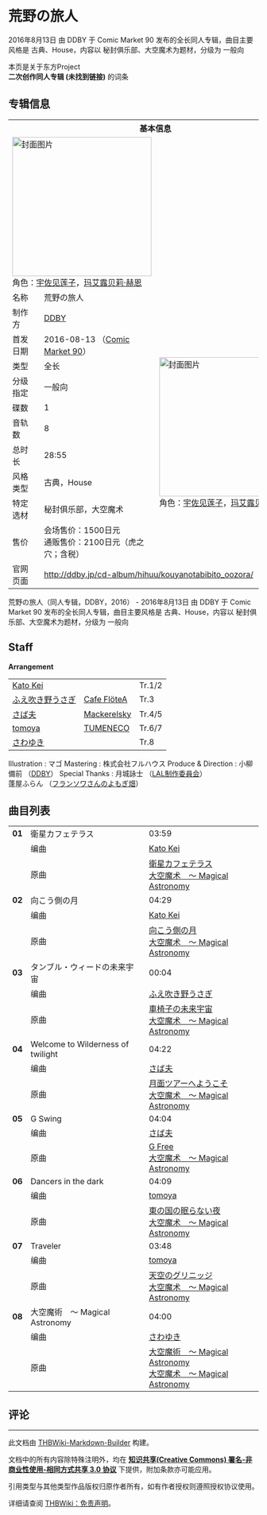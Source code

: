 # 荒野の旅人

<!-- source html: G:\repos\THBWiki-Markdown-Builder\THBWikiMarkdown\Temp\main\9\94\ns0%3A%E8%8D%92%E9%87%8E%E3%81%AE%E6%97%85%E4%BA%BA.html -->

2016年8月13日 由 DDBY 于 Comic Market 90 发布的全长同人专辑，曲目主要风格是 古典、House，内容以 秘封俱乐部、大空魔术为题材，分级为 一般向

本页是关于东方Project  
 **二次创作同人专辑 (未找到链接)** 的词条
## 专辑信息

<table><tbody><tr><th colspan="3">基本信息</th></tr><tr><td class="cover-artwork-mobile" colspan="2"><a href="./文件-荒野の旅人封面.jpg.md" class="image" title="封面图片"><img alt="封面图片" src="https://upload.thwiki.cc/thumb/8/8e/%E8%8D%92%E9%87%8E%E3%81%AE%E6%97%85%E4%BA%BA%E5%B0%81%E9%9D%A2.jpg/280px-%E8%8D%92%E9%87%8E%E3%81%AE%E6%97%85%E4%BA%BA%E5%B0%81%E9%9D%A2.jpg" decoding="async" loading="lazy" width="280" height="280" srcset="https://upload.thwiki.cc/thumb/8/8e/%E8%8D%92%E9%87%8E%E3%81%AE%E6%97%85%E4%BA%BA%E5%B0%81%E9%9D%A2.jpg/420px-%E8%8D%92%E9%87%8E%E3%81%AE%E6%97%85%E4%BA%BA%E5%B0%81%E9%9D%A2.jpg 1.5x, https://upload.thwiki.cc/thumb/8/8e/%E8%8D%92%E9%87%8E%E3%81%AE%E6%97%85%E4%BA%BA%E5%B0%81%E9%9D%A2.jpg/560px-%E8%8D%92%E9%87%8E%E3%81%AE%E6%97%85%E4%BA%BA%E5%B0%81%E9%9D%A2.jpg 2x" data-file-width="600" data-file-height="600"></a><div class="cover-char">角色：<a href="./宇佐见莲子.md" title="宇佐见莲子">宇佐见莲子</a>，<a href="./玛艾露贝莉·赫恩.md" title="玛艾露贝莉·赫恩">玛艾露贝莉·赫恩</a></div></td>
</tr><tr><td class="label">名称</td><td colspan="2"> 荒野の旅人 </td></tr><tr><td class="label">制作方</td><td><a href="./DDBY.md" title="DDBY">DDBY</a></td><td class="cover-artwork" rowspan="10" style="min-width:280px;"><a href="./文件-荒野の旅人封面.jpg.md" class="image" title="封面图片"><img alt="封面图片" src="https://upload.thwiki.cc/thumb/8/8e/%E8%8D%92%E9%87%8E%E3%81%AE%E6%97%85%E4%BA%BA%E5%B0%81%E9%9D%A2.jpg/280px-%E8%8D%92%E9%87%8E%E3%81%AE%E6%97%85%E4%BA%BA%E5%B0%81%E9%9D%A2.jpg" decoding="async" loading="lazy" width="280" height="280" srcset="https://upload.thwiki.cc/thumb/8/8e/%E8%8D%92%E9%87%8E%E3%81%AE%E6%97%85%E4%BA%BA%E5%B0%81%E9%9D%A2.jpg/420px-%E8%8D%92%E9%87%8E%E3%81%AE%E6%97%85%E4%BA%BA%E5%B0%81%E9%9D%A2.jpg 1.5x, https://upload.thwiki.cc/thumb/8/8e/%E8%8D%92%E9%87%8E%E3%81%AE%E6%97%85%E4%BA%BA%E5%B0%81%E9%9D%A2.jpg/560px-%E8%8D%92%E9%87%8E%E3%81%AE%E6%97%85%E4%BA%BA%E5%B0%81%E9%9D%A2.jpg 2x" data-file-width="600" data-file-height="600"></a><div class="cover-char">角色：<a href="./宇佐见莲子.md" title="宇佐见莲子">宇佐见莲子</a>，<a href="./玛艾露贝莉·赫恩.md" title="玛艾露贝莉·赫恩">玛艾露贝莉·赫恩</a></div></td>
</tr><tr><td class="label">首发日期</td><td>2016-08-13&#160;（<a href="/展会作品列表?e=Comic+Market%2390">Comic Market 90</a>）</td></tr><tr><td class="label">类型</td><td>全长</td></tr><tr><td class="label">分级指定</td><td>一般向</td></tr><tr><td class="label">碟数</td><td>1</td></tr><tr><td class="label">音轨数</td><td>8</td></tr><tr><td class="label">总时长</td><td>28:55</td></tr><tr><td class="label">风格类型</td><td>古典，House</td></tr><tr><td class="label">特定选材</td><td>秘封俱乐部，大空魔术</td></tr><tr><td class="label">售价</td><td>会场售价：1500日元<br>通贩售价：2100日元（虎之穴；含税）</td></tr>
<tr><td class="label">官网页面</td><td colspan="2"><a rel="nofollow" class="external free" href="http://ddby.jp/cd-album/hihuu/kouyanotabibito_oozora/">http://ddby.jp/cd-album/hihuu/kouyanotabibito_oozora/</a></td></tr></tbody></table>

荒野の旅人（同人专辑，DDBY，2016） - 2016年8月13日 由 DDBY 于 Comic Market 90 发布的全长同人专辑，曲目主要风格是 古典、House，内容以 秘封俱乐部、大空魔术为题材，分级为 一般向
## Staff
  
 **Arrangement**   

<table><tbody><tr><td><a href="/index.php?title=Kato_Kei&amp;action=edit&amp;redlink=1" class="new" title="Kato Kei（页面不存在）">Kato Kei</a></td><td></td><td>Tr.1/2</td></tr><tr><td><a href="/index.php?title=%E3%81%B5%E3%81%88%E5%90%B9%E3%81%8D%E9%87%8E%E3%81%86%E3%81%95%E3%81%8E&amp;action=edit&amp;redlink=1" class="new" title="ふえ吹き野うさぎ（页面不存在）">ふえ吹き野うさぎ</a></td><td><a rel="nofollow" class="external text" href="http://haseflotist.moonlit.to/">Cafe FlöteA</a></td><td>Tr.3</td></tr><tr><td><a href="./さば夫.md" title="さば夫">さば夫</a></td><td><a rel="nofollow" class="external text" href="http://sabao38.com/">Mackerelsky</a></td><td>Tr.4/5</td></tr><tr><td><a href="./tomoya.md" title="tomoya">tomoya</a></td><td><a href="./TUMENECO.md" title="TUMENECO">TUMENECO</a></td><td>Tr.6/7</td></tr><tr><td><a href="/index.php?title=%E3%81%95%E3%82%8F%E3%82%86%E3%81%8D&amp;action=edit&amp;redlink=1" class="new" title="さわゆき（页面不存在）">さわゆき</a></td><td></td><td>Tr.8</td></tr></tbody></table>


Illustration
: マゴ
Mastering
: 株式会社フルハウス
Produce &amp; Direction
: 小柳備前 （[DDBY](./DDBY.md)）
Special Thanks
: 月城詠士 （[LAL制作委員会](http://www.l-a-l.net/top.html)）  
蓬屋ふらん （[フランソワさんのよもぎ畑](./フランソワさんのよもぎ畑.md)）

## 曲目列表

<table><tbody><tr><td id="1" class="infoYD"><b>01</b></td><td id="衛星カフェテラス" colspan="2" class="title">衛星カフェテラス<span class="thcsearchlinks"><a rel="nofollow" class="external text" href="https://cd.thwiki.cc?arrange=Kato Kei&amp;ogmusic=衛星カフェテラス&amp;fromwiki=荒野の旅人"><span title="搜索相似同人曲"></span></a></span></td><td class="time">03:59</td></tr><tr><td class="left"></td><td class="label">编曲</td><td class="text" colspan="2"><a href="/index.php?title=Kato_Kei&amp;action=edit&amp;redlink=1" class="new" title="Kato Kei（页面不存在）">Kato Kei</a><span class="thcsearchlinks"><a rel="nofollow" class="external text" href="https://cd.thwiki.cc?arrange=，Kato Kei&amp;fromwiki=荒野の旅人"><span></span></a></span></td></tr><tr><td class="left"></td><td class="label">原曲</td><td class="text" colspan="2"><span class="thcsearchlinks"><a rel="nofollow" class="external text" href="https://cd.thwiki.cc?ogmusic=衛星カフェテラス&amp;fromwiki=荒野の旅人"><span></span></a></span><div class="ogmusic"><a href="/%E8%A1%9B%E6%98%9F%E3%82%AB%E3%83%95%E3%82%A7%E3%83%86%E3%83%A9%E3%82%B9" class="mw-redirect" title="衛星カフェテラス">衛星カフェテラス</a></div><div class="source"><a href="/%E5%A4%A7%E7%A9%BA%E9%AD%94%E6%9C%AF_%EF%BD%9E_Magical_Astronomy" class="mw-redirect" title="大空魔术 ～ Magical Astronomy">大空魔术　～ Magical Astronomy</a></div></td></tr>
<tr><td id="2" class="infoYD"><b>02</b></td><td id="向こう側の月" colspan="2" class="title">向こう側の月<span class="thcsearchlinks"><a rel="nofollow" class="external text" href="https://cd.thwiki.cc?arrange=Kato Kei&amp;ogmusic=向こう側の月&amp;fromwiki=荒野の旅人"><span title="搜索相似同人曲"></span></a></span></td><td class="time">04:29</td></tr><tr><td class="left"></td><td class="label">编曲</td><td class="text" colspan="2"><a href="/index.php?title=Kato_Kei&amp;action=edit&amp;redlink=1" class="new" title="Kato Kei（页面不存在）">Kato Kei</a><span class="thcsearchlinks"><a rel="nofollow" class="external text" href="https://cd.thwiki.cc?arrange=，Kato Kei&amp;fromwiki=荒野の旅人"><span></span></a></span></td></tr><tr><td class="left"></td><td class="label">原曲</td><td class="text" colspan="2"><span class="thcsearchlinks"><a rel="nofollow" class="external text" href="https://cd.thwiki.cc?ogmusic=向こう側の月&amp;fromwiki=荒野の旅人"><span></span></a></span><div class="ogmusic"><a href="/%E5%90%91%E3%81%93%E3%81%86%E5%81%B4%E3%81%AE%E6%9C%88" class="mw-redirect" title="向こう側の月">向こう側の月</a></div><div class="source"><a href="/%E5%A4%A7%E7%A9%BA%E9%AD%94%E6%9C%AF_%EF%BD%9E_Magical_Astronomy" class="mw-redirect" title="大空魔术 ～ Magical Astronomy">大空魔术　～ Magical Astronomy</a></div></td></tr>
<tr><td id="3" class="infoYD"><b>03</b></td><td id="タンブル・ウィードの未来宇宙" colspan="2" class="title">タンブル・ウィードの未来宇宙<span class="thcsearchlinks"><a rel="nofollow" class="external text" href="https://cd.thwiki.cc?arrange=ふえ吹き野うさぎ&amp;ogmusic=車椅子の未来宇宙&amp;fromwiki=荒野の旅人"><span title="搜索相似同人曲"></span></a></span></td><td class="time">00:04</td></tr><tr><td class="left"></td><td class="label">编曲</td><td class="text" colspan="2"><a href="/index.php?title=%E3%81%B5%E3%81%88%E5%90%B9%E3%81%8D%E9%87%8E%E3%81%86%E3%81%95%E3%81%8E&amp;action=edit&amp;redlink=1" class="new" title="ふえ吹き野うさぎ（页面不存在）">ふえ吹き野うさぎ</a><span class="thcsearchlinks"><a rel="nofollow" class="external text" href="https://cd.thwiki.cc?arrange=，ふえ吹き野うさぎ，&amp;fromwiki=荒野の旅人"><span></span></a></span></td></tr><tr><td class="left"></td><td class="label">原曲</td><td class="text" colspan="2"><span class="thcsearchlinks"><a rel="nofollow" class="external text" href="https://cd.thwiki.cc?ogmusic=車椅子の未来宇宙&amp;fromwiki=荒野の旅人"><span></span></a></span><div class="ogmusic"><a href="/%E8%BB%8A%E6%A4%85%E5%AD%90%E3%81%AE%E6%9C%AA%E6%9D%A5%E5%AE%87%E5%AE%99" class="mw-redirect" title="車椅子の未来宇宙">車椅子の未来宇宙</a></div><div class="source"><a href="/%E5%A4%A7%E7%A9%BA%E9%AD%94%E6%9C%AF_%EF%BD%9E_Magical_Astronomy" class="mw-redirect" title="大空魔术 ～ Magical Astronomy">大空魔术　～ Magical Astronomy</a></div></td></tr>
<tr><td id="4" class="infoYD"><b>04</b></td><td id="Welcome_to_Wilderness_of_twilight" colspan="2" class="title">Welcome to Wilderness of twilight<span class="thcsearchlinks"><a rel="nofollow" class="external text" href="https://cd.thwiki.cc?arrange=さば夫&amp;ogmusic=月面ツアーへようこそ&amp;fromwiki=荒野の旅人"><span title="搜索相似同人曲"></span></a></span></td><td class="time">04:22</td></tr><tr><td class="left"></td><td class="label">编曲</td><td class="text" colspan="2"><a href="./さば夫.md" title="さば夫">さば夫</a><span class="thcsearchlinks"><a rel="nofollow" class="external text" href="https://cd.thwiki.cc?arrange=，さば夫&amp;fromwiki=荒野の旅人"><span></span></a></span></td></tr><tr><td class="left"></td><td class="label">原曲</td><td class="text" colspan="2"><span class="thcsearchlinks"><a rel="nofollow" class="external text" href="https://cd.thwiki.cc?ogmusic=月面ツアーへようこそ&amp;fromwiki=荒野の旅人"><span></span></a></span><div class="ogmusic"><a href="/%E6%9C%88%E9%9D%A2%E3%83%84%E3%82%A2%E3%83%BC%E3%81%B8%E3%82%88%E3%81%86%E3%81%93%E3%81%9D" class="mw-redirect" title="月面ツアーへようこそ">月面ツアーへようこそ</a></div><div class="source"><a href="/%E5%A4%A7%E7%A9%BA%E9%AD%94%E6%9C%AF_%EF%BD%9E_Magical_Astronomy" class="mw-redirect" title="大空魔术 ～ Magical Astronomy">大空魔术　～ Magical Astronomy</a></div></td></tr>
<tr><td id="5" class="infoYD"><b>05</b></td><td id="G_Swing" colspan="2" class="title">G Swing<span class="thcsearchlinks"><a rel="nofollow" class="external text" href="https://cd.thwiki.cc?arrange=さば夫&amp;ogmusic=G Free&amp;fromwiki=荒野の旅人"><span title="搜索相似同人曲"></span></a></span></td><td class="time">04:04</td></tr><tr><td class="left"></td><td class="label">编曲</td><td class="text" colspan="2"><a href="./さば夫.md" title="さば夫">さば夫</a><span class="thcsearchlinks"><a rel="nofollow" class="external text" href="https://cd.thwiki.cc?arrange=，さば夫&amp;fromwiki=荒野の旅人"><span></span></a></span></td></tr><tr><td class="left"></td><td class="label">原曲</td><td class="text" colspan="2"><span class="thcsearchlinks"><a rel="nofollow" class="external text" href="https://cd.thwiki.cc?ogmusic=G Free&amp;fromwiki=荒野の旅人"><span></span></a></span><div class="ogmusic"><a href="./G_Free.md" title="G Free">G Free</a></div><div class="source"><a href="/%E5%A4%A7%E7%A9%BA%E9%AD%94%E6%9C%AF_%EF%BD%9E_Magical_Astronomy" class="mw-redirect" title="大空魔术 ～ Magical Astronomy">大空魔术　～ Magical Astronomy</a></div></td></tr>
<tr><td id="6" class="infoYD"><b>06</b></td><td id="Dancers_in_the_dark" colspan="2" class="title">Dancers in the dark<span class="thcsearchlinks"><a rel="nofollow" class="external text" href="https://cd.thwiki.cc?arrange=tomoya&amp;ogmusic=東の国の眠らない夜&amp;fromwiki=荒野の旅人"><span title="搜索相似同人曲"></span></a></span></td><td class="time">04:09</td></tr><tr><td class="left"></td><td class="label">编曲</td><td class="text" colspan="2"><a href="./tomoya.md" title="tomoya">tomoya</a><span class="thcsearchlinks"><a rel="nofollow" class="external text" href="https://cd.thwiki.cc?arrange=，tomoya，&amp;fromwiki=荒野の旅人"><span></span></a></span></td></tr><tr><td class="left"></td><td class="label">原曲</td><td class="text" colspan="2"><span class="thcsearchlinks"><a rel="nofollow" class="external text" href="https://cd.thwiki.cc?ogmusic=東の国の眠らない夜&amp;fromwiki=荒野の旅人"><span></span></a></span><div class="ogmusic"><a href="/%E6%9D%B1%E3%81%AE%E5%9B%BD%E3%81%AE%E7%9C%A0%E3%82%89%E3%81%AA%E3%81%84%E5%A4%9C" class="mw-redirect" title="東の国の眠らない夜">東の国の眠らない夜</a></div><div class="source"><a href="/%E5%A4%A7%E7%A9%BA%E9%AD%94%E6%9C%AF_%EF%BD%9E_Magical_Astronomy" class="mw-redirect" title="大空魔术 ～ Magical Astronomy">大空魔术　～ Magical Astronomy</a></div></td></tr>
<tr><td id="7" class="infoYD"><b>07</b></td><td id="Traveler" colspan="2" class="title">Traveler<span class="thcsearchlinks"><a rel="nofollow" class="external text" href="https://cd.thwiki.cc?arrange=tomoya&amp;ogmusic=天空のグリニッジ&amp;fromwiki=荒野の旅人"><span title="搜索相似同人曲"></span></a></span></td><td class="time">03:48</td></tr><tr><td class="left"></td><td class="label">编曲</td><td class="text" colspan="2"><a href="./tomoya.md" title="tomoya">tomoya</a><span class="thcsearchlinks"><a rel="nofollow" class="external text" href="https://cd.thwiki.cc?arrange=，tomoya，&amp;fromwiki=荒野の旅人"><span></span></a></span></td></tr><tr><td class="left"></td><td class="label">原曲</td><td class="text" colspan="2"><span class="thcsearchlinks"><a rel="nofollow" class="external text" href="https://cd.thwiki.cc?ogmusic=天空のグリニッジ&amp;fromwiki=荒野の旅人"><span></span></a></span><div class="ogmusic"><a href="/%E5%A4%A9%E7%A9%BA%E3%81%AE%E3%82%B0%E3%83%AA%E3%83%8B%E3%83%83%E3%82%B8" class="mw-redirect" title="天空のグリニッジ">天空のグリニッジ</a></div><div class="source"><a href="/%E5%A4%A7%E7%A9%BA%E9%AD%94%E6%9C%AF_%EF%BD%9E_Magical_Astronomy" class="mw-redirect" title="大空魔术 ～ Magical Astronomy">大空魔术　～ Magical Astronomy</a></div></td></tr>
<tr><td id="8" class="infoYD"><b>08</b></td><td id="大空魔術_～_Magical_Astronomy" colspan="2" class="title">大空魔術　～ Magical Astronomy<span class="thcsearchlinks"><a rel="nofollow" class="external text" href="https://cd.thwiki.cc?arrange=さわゆき&amp;ogmusic=大空魔術　～ Magical Astronomy&amp;fromwiki=荒野の旅人"><span title="搜索相似同人曲"></span></a></span></td><td class="time">04:00</td></tr><tr><td class="left"></td><td class="label">编曲</td><td class="text" colspan="2"><a href="/index.php?title=%E3%81%95%E3%82%8F%E3%82%86%E3%81%8D&amp;action=edit&amp;redlink=1" class="new" title="さわゆき（页面不存在）">さわゆき</a><span class="thcsearchlinks"><a rel="nofollow" class="external text" href="https://cd.thwiki.cc?arrange=，さわゆき&amp;fromwiki=荒野の旅人"><span></span></a></span></td></tr><tr><td class="left"></td><td class="label">原曲</td><td class="text" colspan="2"><span class="thcsearchlinks"><a rel="nofollow" class="external text" href="https://cd.thwiki.cc?ogmusic=大空魔術　～ Magical Astronomy&amp;fromwiki=荒野の旅人"><span></span></a></span><div class="ogmusic"><a href="/%E5%A4%A7%E7%A9%BA%E9%AD%94%E8%A1%93_%EF%BD%9E_Magical_Astronomy" class="mw-redirect" title="大空魔術 ～ Magical Astronomy">大空魔術　～ Magical Astronomy</a></div><div class="source"><a href="/%E5%A4%A7%E7%A9%BA%E9%AD%94%E6%9C%AF_%EF%BD%9E_Magical_Astronomy" class="mw-redirect" title="大空魔术 ～ Magical Astronomy">大空魔术　～ Magical Astronomy</a></div></td></tr></tbody></table>


## 评论




---

此文档由 [THBWiki-Markdown-Builder](https://github.com/Delsin-Yu/THBWiki-Markdown-Builder) 构建。

文档中的所有内容除特殊注明外，均在 [**知识共享(Creative Commons) 署名-非商业性使用-相同方式共享 3.0 协议**](https://creativecommons.org/licenses/by-sa/3.0/deed.zh-hans) 下提供，附加条款亦可能应用。

引用类型与其他类型作品版权归原作者所有，如有作者授权则遵照授权协议使用。

详细请查阅 [THBWiki：免责声明](https://thbwiki.cc/THBWiki:%E5%85%8D%E8%B4%A3%E5%A3%B0%E6%98%8E)。

